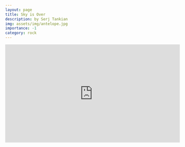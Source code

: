 ```yaml
---
layout: page
title: Sky is Over
description: by Serj Tankian
img: assets/img/antelope.jpg
importance: -1
category: rock
---
```




<p align="center">
    <iframe width="560" height="315" src="https://www.youtube.com/embed/ZYKWuxsMezE?si=8ETKy9DEuEaKkQis" title="YouTube video player" frameborder="0" allow="accelerometer; autoplay; clipboard-write; encrypted-media; gyroscope; picture-in-picture; web-share" referrerpolicy="strict-origin-when-cross-origin" allowfullscreen></iframe>
</p>


